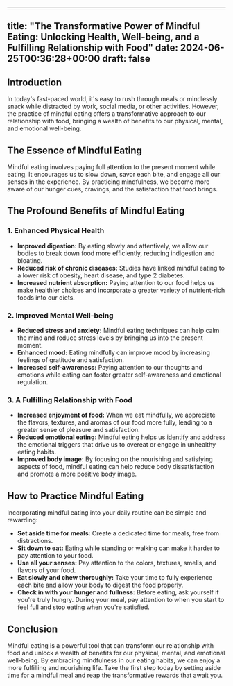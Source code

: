 
---
title: "The Transformative Power of Mindful Eating: Unlocking Health, Well-being, and a Fulfilling Relationship with Food"
date: 2024-06-25T00:36:28+00:00
draft: false
---

## Introduction

In today's fast-paced world, it's easy to rush through meals or mindlessly snack while distracted by work, social media, or other activities. However, the practice of mindful eating offers a transformative approach to our relationship with food, bringing a wealth of benefits to our physical, mental, and emotional well-being.

## The Essence of Mindful Eating

Mindful eating involves paying full attention to the present moment while eating. It encourages us to slow down, savor each bite, and engage all our senses in the experience. By practicing mindfulness, we become more aware of our hunger cues, cravings, and the satisfaction that food brings.

## The Profound Benefits of Mindful Eating

### 1. Enhanced Physical Health

* **Improved digestion:** By eating slowly and attentively, we allow our bodies to break down food more efficiently, reducing indigestion and bloating.
* **Reduced risk of chronic diseases:** Studies have linked mindful eating to a lower risk of obesity, heart disease, and type 2 diabetes.
* **Increased nutrient absorption:** Paying attention to our food helps us make healthier choices and incorporate a greater variety of nutrient-rich foods into our diets.

### 2. Improved Mental Well-being

* **Reduced stress and anxiety:** Mindful eating techniques can help calm the mind and reduce stress levels by bringing us into the present moment.
* **Enhanced mood:** Eating mindfully can improve mood by increasing feelings of gratitude and satisfaction.
* **Increased self-awareness:** Paying attention to our thoughts and emotions while eating can foster greater self-awareness and emotional regulation.

### 3. A Fulfilling Relationship with Food

* **Increased enjoyment of food:** When we eat mindfully, we appreciate the flavors, textures, and aromas of our food more fully, leading to a greater sense of pleasure and satisfaction.
* **Reduced emotional eating:** Mindful eating helps us identify and address the emotional triggers that drive us to overeat or engage in unhealthy eating habits.
* **Improved body image:** By focusing on the nourishing and satisfying aspects of food, mindful eating can help reduce body dissatisfaction and promote a more positive body image.

## How to Practice Mindful Eating

Incorporating mindful eating into your daily routine can be simple and rewarding:

* **Set aside time for meals:** Create a dedicated time for meals, free from distractions.
* **Sit down to eat:** Eating while standing or walking can make it harder to pay attention to your food.
* **Use all your senses:** Pay attention to the colors, textures, smells, and flavors of your food.
* **Eat slowly and chew thoroughly:** Take your time to fully experience each bite and allow your body to digest the food properly.
* **Check in with your hunger and fullness:** Before eating, ask yourself if you're truly hungry. During your meal, pay attention to when you start to feel full and stop eating when you're satisfied.

## Conclusion

Mindful eating is a powerful tool that can transform our relationship with food and unlock a wealth of benefits for our physical, mental, and emotional well-being. By embracing mindfulness in our eating habits, we can enjoy a more fulfilling and nourishing life. Take the first step today by setting aside time for a mindful meal and reap the transformative rewards that await you.